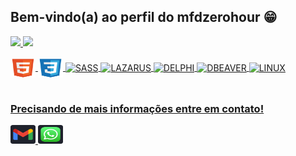 ## Bem-vindo(a) ao perfil do mfdzerohour 😁

 <div>
   <a href="https://github.com/mfdzerohour">
   <img height="180em" src="https://github-readme-stats.vercel.app/api?username=mfdzerohour&show_icons=true&theme=tokyonight&include_all_commits=true&count_private=true"/>
   <img height="180em" src="https://github-readme-stats.vercel.app/api/top-langs/?username=mfdzerohour&layout=compact&langs_count=6&theme=tokyonight"/>
</div>
    
<div style="display: inline_block"><br>
  <img align="center" alt="HTML" height="30" width="40" src="https://raw.githubusercontent.com/devicons/devicon/master/icons/html5/html5-original.svg">
  <img align="center" alt="CSS" height="30" width="40" src="https://raw.githubusercontent.com/devicons/devicon/master/icons/css3/css3-original.svg">
  <img align="center" alt="SASS" height="30" width="40" src="https://cdn.jsdelivr.net/gh/devicons/devicon@latest/icons/sass/sass-original.svg" />
  <img align="center" alt="LAZARUS" height="30" width="35" src="https://www.bverhue.nl/delphisvg/wp-content/uploads/2019/09/lazarus.png">
  <img align="center" alt="DELPHI" height="30" width="35" src="https://cdn-icons-png.flaticon.com/512/5968/5968252.png">
  <img align="center" alt="DBEAVER" height="30" width="40" src="https://cdn.jsdelivr.net/gh/devicons/devicon@latest/icons/dbeaver/dbeaver-original.svg" />
  <img align="center" alt="LINUX" height="30" width="40" src="https://cdn.jsdelivr.net/gh/devicons/devicon@latest/icons/linux/linux-original.svg"/>
</div>
 
<br>
 
### Precisando de mais informações entre em contato!
 
<div>
  <a href = "mailto:mfdzerohour@gmail.com"><img height="30" width="40" src="https://raw.githubusercontent.com/gui-bus/TechIcons/70f9ca213e35be00f41c0350d77c238c999db688/Dark/Gmail.svg" target="_blank">
  <a href = "https://wa.me/+5567981290221?text=Olá,gostaria+de+saber+mais+informações+sobre+desenvolvimento+de+(ESCREVA+SUA+DUVIDA)"><img  height="30" width="40" src="https://raw.githubusercontent.com/gui-bus/TechIcons/70f9ca213e35be00f41c0350d77c238c999db688/Dark/Whatsapp.svg" target="_blank">
</div>
